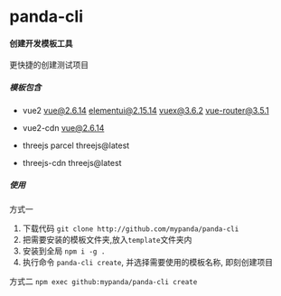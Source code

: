 # panda-cli

#### 创建开发模板工具

更快捷的创建测试项目

##### 模板包含
* vue2
  vue@2.6.14 elementui@2.15.14 vuex@3.6.2 vue-router@3.5.1

* vue2-cdn
  vue@2.6.14

* threejs
  parcel threejs@latest

* threejs-cdn
  threejs@latest

##### 使用

方式一

1. 下载代码 `git clone http://github.com/mypanda/panda-cli`
2. 把需要安装的模板文件夹,放入`template`文件夹内
3. 安装到全局 `npm i -g .`
4. 执行命令 `panda-cli create`, 并选择需要使用的模板名称, 即刻创建项目

方式二
`npm exec github:mypanda/panda-cli create`
